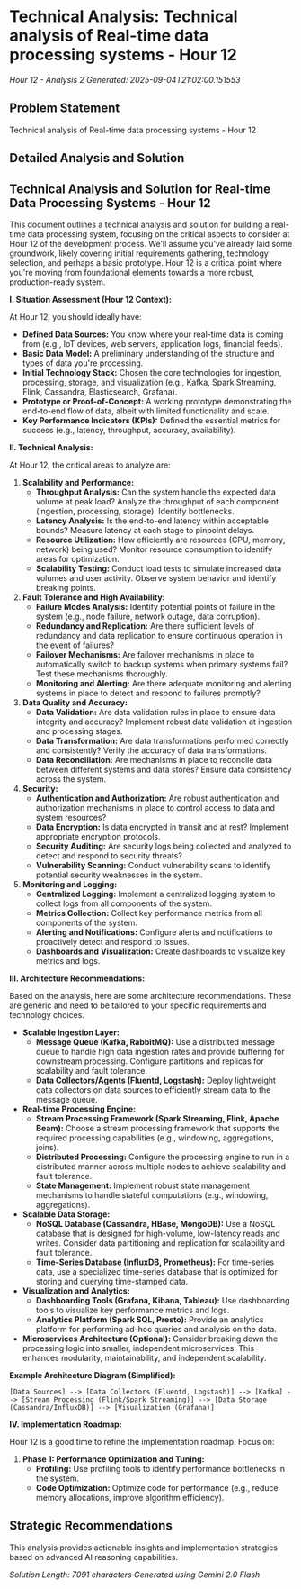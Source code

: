 # Technical Analysis: Technical analysis of Real-time data processing systems - Hour 12
*Hour 12 - Analysis 2*
*Generated: 2025-09-04T21:02:00.151553*

## Problem Statement
Technical analysis of Real-time data processing systems - Hour 12

## Detailed Analysis and Solution
## Technical Analysis and Solution for Real-time Data Processing Systems - Hour 12

This document outlines a technical analysis and solution for building a real-time data processing system, focusing on the critical aspects to consider at Hour 12 of the development process.  We'll assume you've already laid some groundwork, likely covering initial requirements gathering, technology selection, and perhaps a basic prototype.  Hour 12 is a critical point where you're moving from foundational elements towards a more robust, production-ready system.

**I.  Situation Assessment (Hour 12 Context):**

At Hour 12, you should ideally have:

*   **Defined Data Sources:**  You know where your real-time data is coming from (e.g., IoT devices, web servers, application logs, financial feeds).
*   **Basic Data Model:**  A preliminary understanding of the structure and types of data you're processing.
*   **Initial Technology Stack:**  Chosen the core technologies for ingestion, processing, storage, and visualization (e.g., Kafka, Spark Streaming, Flink, Cassandra, Elasticsearch, Grafana).
*   **Prototype or Proof-of-Concept:**  A working prototype demonstrating the end-to-end flow of data, albeit with limited functionality and scale.
*   **Key Performance Indicators (KPIs):** Defined the essential metrics for success (e.g., latency, throughput, accuracy, availability).

**II.  Technical Analysis:**

At Hour 12, the critical areas to analyze are:

1.  **Scalability and Performance:**
    *   **Throughput Analysis:**  Can the system handle the expected data volume at peak load?  Analyze the throughput of each component (ingestion, processing, storage).  Identify bottlenecks.
    *   **Latency Analysis:**  Is the end-to-end latency within acceptable bounds?  Measure latency at each stage to pinpoint delays.
    *   **Resource Utilization:**  How efficiently are resources (CPU, memory, network) being used?  Monitor resource consumption to identify areas for optimization.
    *   **Scalability Testing:**  Conduct load tests to simulate increased data volumes and user activity.  Observe system behavior and identify breaking points.
2.  **Fault Tolerance and High Availability:**
    *   **Failure Modes Analysis:**  Identify potential points of failure in the system (e.g., node failure, network outage, data corruption).
    *   **Redundancy and Replication:**  Are there sufficient levels of redundancy and data replication to ensure continuous operation in the event of failures?
    *   **Failover Mechanisms:**  Are failover mechanisms in place to automatically switch to backup systems when primary systems fail?  Test these mechanisms thoroughly.
    *   **Monitoring and Alerting:**  Are there adequate monitoring and alerting systems in place to detect and respond to failures promptly?
3.  **Data Quality and Accuracy:**
    *   **Data Validation:**  Are data validation rules in place to ensure data integrity and accuracy?  Implement robust data validation at ingestion and processing stages.
    *   **Data Transformation:**  Are data transformations performed correctly and consistently?  Verify the accuracy of data transformations.
    *   **Data Reconciliation:**  Are mechanisms in place to reconcile data between different systems and data stores?  Ensure data consistency across the system.
4.  **Security:**
    *   **Authentication and Authorization:**  Are robust authentication and authorization mechanisms in place to control access to data and system resources?
    *   **Data Encryption:**  Is data encrypted in transit and at rest?  Implement appropriate encryption protocols.
    *   **Security Auditing:**  Are security logs being collected and analyzed to detect and respond to security threats?
    *   **Vulnerability Scanning:** Conduct vulnerability scans to identify potential security weaknesses in the system.
5.  **Monitoring and Logging:**
    *   **Centralized Logging:**  Implement a centralized logging system to collect logs from all components of the system.
    *   **Metrics Collection:**  Collect key performance metrics from all components of the system.
    *   **Alerting and Notifications:**  Configure alerts and notifications to proactively detect and respond to issues.
    *   **Dashboards and Visualization:**  Create dashboards to visualize key metrics and logs.

**III. Architecture Recommendations:**

Based on the analysis, here are some architecture recommendations.  These are generic and need to be tailored to your specific requirements and technology choices.

*   **Scalable Ingestion Layer:**
    *   **Message Queue (Kafka, RabbitMQ):**  Use a distributed message queue to handle high data ingestion rates and provide buffering for downstream processing.  Configure partitions and replicas for scalability and fault tolerance.
    *   **Data Collectors/Agents (Fluentd, Logstash):** Deploy lightweight data collectors on data sources to efficiently stream data to the message queue.
*   **Real-time Processing Engine:**
    *   **Stream Processing Framework (Spark Streaming, Flink, Apache Beam):**  Choose a stream processing framework that supports the required processing capabilities (e.g., windowing, aggregations, joins).
    *   **Distributed Processing:**  Configure the processing engine to run in a distributed manner across multiple nodes to achieve scalability and fault tolerance.
    *   **State Management:**  Implement robust state management mechanisms to handle stateful computations (e.g., windowing, aggregations).
*   **Scalable Data Storage:**
    *   **NoSQL Database (Cassandra, HBase, MongoDB):**  Use a NoSQL database that is designed for high-volume, low-latency reads and writes.  Consider data partitioning and replication for scalability and fault tolerance.
    *   **Time-Series Database (InfluxDB, Prometheus):**  For time-series data, use a specialized time-series database that is optimized for storing and querying time-stamped data.
*   **Visualization and Analytics:**
    *   **Dashboarding Tools (Grafana, Kibana, Tableau):**  Use dashboarding tools to visualize key performance metrics and logs.
    *   **Analytics Platform (Spark SQL, Presto):**  Provide an analytics platform for performing ad-hoc queries and analysis on the data.
*   **Microservices Architecture (Optional):** Consider breaking down the processing logic into smaller, independent microservices.  This enhances modularity, maintainability, and independent scalability.

**Example Architecture Diagram (Simplified):**

```
[Data Sources] --> [Data Collectors (Fluentd, Logstash)] --> [Kafka] --> [Stream Processing (Flink/Spark Streaming)] --> [Data Storage (Cassandra/InfluxDB)] --> [Visualization (Grafana)]
```

**IV. Implementation Roadmap:**

Hour 12 is a good time to refine the implementation roadmap.  Focus on:

1.  **Phase 1:  Performance Optimization and Tuning:**
    *   **Profiling:** Use profiling tools to identify performance bottlenecks in the system.
    *   **Code Optimization:** Optimize code for performance (e.g., reduce memory allocations, improve algorithm efficiency).


## Strategic Recommendations
This analysis provides actionable insights and implementation strategies
based on advanced AI reasoning capabilities.

*Solution Length: 7091 characters*
*Generated using Gemini 2.0 Flash*

